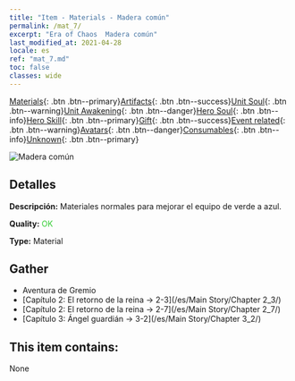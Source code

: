 ```yaml
---
title: "Item - Materials - Madera común"
permalink: /mat_7/
excerpt: "Era of Chaos  Madera común"
last_modified_at: 2021-04-28
locale: es
ref: "mat_7.md"
toc: false
classes: wide
---
```

 [Materials](/ItemsES/){: .btn .btn--primary}[Artifacts](/ItemsES/Artifacts/){: .btn .btn--success}[Unit Soul](/ItemsES/UnitSoul/){: .btn .btn--warning}[Unit Awakening](/ItemsES/UnitAwakening/){: .btn .btn--danger}[Hero Soul](/ItemsES/HeroSoul/){: .btn .btn--info}[Hero Skill](/ItemsES/HeroSkill/){: .btn .btn--primary}[Gift](/ItemsES/Gift/){: .btn .btn--success}[Event related](/ItemsES/Events/){: .btn .btn--warning}[Avatars](/ItemsES/Avatars/){: .btn .btn--danger}[Consumables](/ItemsES/Consumables/){: .btn .btn--info}[Unknown](/ItemsES/Unknown/){: .btn .btn--primary}

 ![Madera común](/images/t/i_cailiao_mucai1.png)

## Detalles
 **Descripción:** Materiales normales para mejorar el equipo de verde a azul.

 **Quality:** <span style="color: #32CD32">OK</span>

 **Type:** Material

## Gather

*    Aventura de Gremio 
*    [Capítulo 2: El retorno de la reina -> 2-3](/es/Main Story/Chapter 2_3/) 
*    [Capítulo 2: El retorno de la reina -> 2-7](/es/Main Story/Chapter 2_7/) 
*    [Capítulo 3: Ángel guardián -> 3-2](/es/Main Story/Chapter 3_2/) 

## This item contains:

  None

